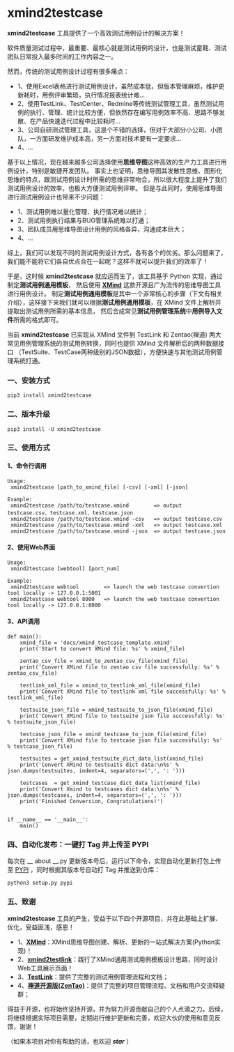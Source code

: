 # xmind2testcase

**xmind2testcase** 工具提供了一个高效测试用例设计的解决方案！

软件质量测试过程中，最重要、最核心就是测试用例的设计，也是测试童鞋、测试团队日常投入最多时间的工作内容之一。

然而，传统的测试用例设计过程有很多痛点：
- 1、使用Excel表格进行测试用例设计，虽然成本低，但版本管理麻烦，维护更新耗时，用例评审繁琐，执行情况报表统计难...
- 2、使用TestLink、TestCenter、Redmine等传统测试管理工具，虽然测试用例的执行、管理、统计比较方便，但依然存在编写用例效率不高、思路不够发散、在产品快速迭代过程中比较耗时...
- 3、公司自研测试管理工具，这是个不错的选择，但对于大部分小公司、小团队，一方面研发维护成本高，另一方面对技术要有一定要求...
- 4、...


基于以上情况，现在越来越多公司选择使用**思维导图**这种高效的生产力工具进行用例设计，特别是敏捷开发团队。
事实上也证明，思维导图其发散性思维、图形化思维的特点，跟测试用例设计时所需的思维非常吻合，所以很大程度上提升了我们测试用例设计的效率，也极大方便测试用例评审。
但是与此同时，使用思维导图进行测试用例设计也带来不少问题：
- 1、测试用例难以量化管理、执行情况难以统计；
- 2、测试用例执行结果与BUG管理系统难以打通；
- 3、团队成员用思维导图设计用例的风格各异，沟通成本巨大；
- 4、...

综上，我们可以发现不同的测试用例设计方式，各有各个的优劣。那么问题来了，我们能不能将它们各自优点合在一起呢？这样不就可以提升我们的效率了！

于是，这时候 **xmind2testcase** 就应运而生了，该工具基于 Python 实现，通过制定**测试用例通用模板**，
然后使用 **[XMind](https://www.xmind.cn/)** 这款开源且广为流传的思维导图工具进行用例设计。
制定**测试用例通用模板**是其中一个非常核心的步骤（下文有相关介绍），这样接下来我们就可以根据**测试用例通用模板**，在 XMind 文件上解析并提取出测试用例所需的基本信息，
然后合成常见**测试用例管理系统**中**用例导入文件**所需的格式即可。

当前 **xmind2testcase** 已实现从 XMind 文件到 TestLink 和 Zentao(禅道) 两大常见用例管理系统的测试用例转换，同时也提供 XMind 文件解析后的两种数据接口
（TestSuite、TestCase两种级别的JSON数据），方便快速与其他测试用例管理系统打通。


### 一、安装方式
```
pip3 install xmind2testcase
```

### 二、版本升级
```
pip3 install -U xmind2testcase
```

### 三、使用方式

#### 1、命令行调用
```
Usage:
 xmind2testcase [path_to_xmind_file] [-csv] [-xml] [-json]

Example:
 xmind2testcase /path/to/testcase.xmind        => output testcase.csv、testcase.xml、testcase.json
 xmind2testcase /path/to/testcase.xmind -csv   => output testcase.csv
 xmind2testcase /path/to/testcase.xmind -xml   => output testcase.xml
 xmind2testcase /path/to/testcase.xmind -json  => output testcase.json
```

#### 2、使用Web界面
```
Usage:
 xmind2testcase [webtool] [port_num]

Example:
 xmind2testcase webtool        => launch the web testcase convertion tool locally -> 127.0.0.1:5001
 xmind2testcase webtool 8000   => launch the web testcase convertion tool locally -> 127.0.0.1:8000
```

#### 3、API调用
```
def main():
    xmind_file = 'docs/xmind_testcase_template.xmind'
    print('Start to convert XMind file: %s' % xmind_file)

    zentao_csv_file = xmind_to_zentao_csv_file(xmind_file)
    print('Convert XMind file to zentao csv file successfully: %s' % zentao_csv_file)

    testlink_xml_file = xmind_to_testlink_xml_file(xmind_file)
    print('Convert XMind file to testlink xml file successfully: %s' % testlink_xml_file)

    testsuite_json_file = xmind_testsuite_to_json_file(xmind_file)
    print('Convert XMind file to testsuite json file successfully: %s' % testsuite_json_file)

    testcase_json_file = xmind_testcase_to_json_file(xmind_file)
    print('Convert XMind file to testcase json file successfully: %s' % testcase_json_file)

    testsuites = get_xmind_testsuite_dict_data_list(xmind_file)
    print('Convert XMind to testsuits dict data:\n%s' % json.dumps(testsuites, indent=4, separators=(',', ': ')))

    testcases  = get_xmind_testcase_dict_data_list(xmind_file)
    print('Convert Xmind to testcases dict data:\n%s' % json.dumps(testcases, indent=4, separators=(',', ': ')))
    print('Finished Conversion, Congratulations!')


if __name__ == '__main__':
    main()
```

### 四、自动化发布：一键打 Tag 并上传至 PYPI 
每次在 __ about __.py 更新版本号后，运行以下命令，实现自动化更新打包上传至 [PYPI](https://pypi.org/) ，同时根据其版本号自动打 Tag 并推送到仓库：
```
python3 setup.py pypi
```


### 五、致谢
**xmind2testcase** 工具的产生，受益于以下四个开源项目，并在此基础上扩展、优化，受益匪浅，感恩！
- 1、**[XMind](https://github.com/zhuifengshen/xmind)**：XMind思维导图创建、解析、更新的一站式解决方案(Python实现)！  
- 2、**[xmind2testlink](https://github.com/tobyqin/xmind2testlink)**：践行了XMind通用测试用例模板设计思路，同时设计Web工具展示页面！
- 3、**[TestLink](http://www.testlink.org/)**：提供了完整的测试用例管理流程和文档；
- 4、**[禅道开源版(ZenTao)](https://www.zentao.net/)**：提供了完整的项目管理流程、文档和用户交流释疑群；

得益于开源，也将始终坚持开源，并为努力开源贡献自己的个人点滴之力。后续，将继续根据实际项目需要，定期进行维护更新和完善，欢迎大伙的使用和意见反馈，谢谢！

（如果本项目对你有帮助的话，也欢迎 _**star**_ ）